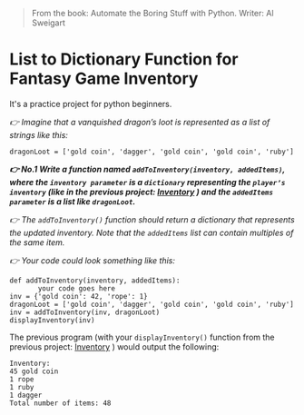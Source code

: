 >From the book: Automate the Boring Stuff with Python. Writer: Al Sweigart

# List to Dictionary Function for Fantasy Game Inventory

It's a practice project for python beginners. 

*👉 Imagine that a vanquished dragon’s loot is represented as a list of strings like  this:*
```
dragonLoot = ['gold coin', 'dagger', 'gold coin', 'gold coin', 'ruby'] 
```

***👉 No.1 Write a function named `addToInventory(inventory, addedItems)`, where the `inventory parameter` is a `dictionary` representing the `player’s inventory` (like in the previous project: [Inventory](https://github.com/mullaghori/Inventory/blob/main/README.md) ) and the `addedItems parameter` is a list like  `dragonLoot`.***

*👉 The `addToInventory()` function should return a dictionary that represents the updated inventory. Note that the  `addedItems` list can contain multiples of the same item.*

*👉 Your code could look something like this:*
```
def addToInventory(inventory, addedItems):
       your code goes here
inv = {'gold coin': 42, 'rope': 1}
dragonLoot = ['gold coin', 'dagger', 'gold coin', 'gold coin', 'ruby'] 
inv = addToInventory(inv, dragonLoot)
displayInventory(inv) 
```
       
The previous program (with your `displayInventory()` function from the previous project: [Inventory](https://github.com/mullaghori/Inventory/blob/main/README.md) ) would output the following:
```
Inventory:
45 gold coin
1 rope
1 ruby
1 dagger
Total number of items: 48
```
